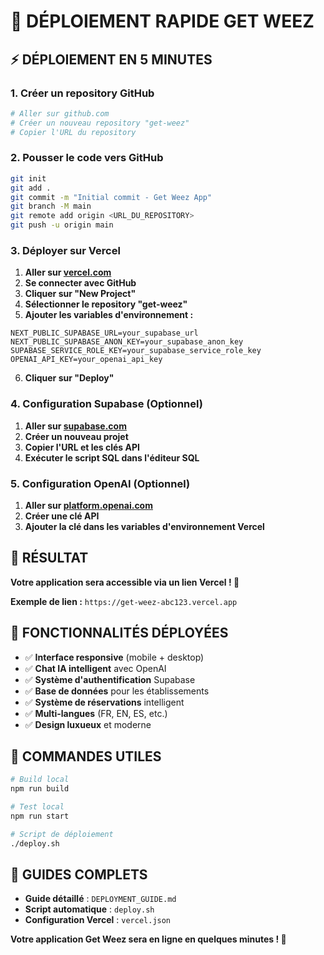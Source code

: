 # 🚀 DÉPLOIEMENT RAPIDE GET WEEZ

## ⚡ **DÉPLOIEMENT EN 5 MINUTES**

### **1. Créer un repository GitHub**
```bash
# Aller sur github.com
# Créer un nouveau repository "get-weez"
# Copier l'URL du repository
```

### **2. Pousser le code vers GitHub**
```bash
git init
git add .
git commit -m "Initial commit - Get Weez App"
git branch -M main
git remote add origin <URL_DU_REPOSITORY>
git push -u origin main
```

### **3. Déployer sur Vercel**
1. **Aller sur [vercel.com](https://vercel.com)**
2. **Se connecter avec GitHub**
3. **Cliquer sur "New Project"**
4. **Sélectionner le repository "get-weez"**
5. **Ajouter les variables d'environnement :**

```env
NEXT_PUBLIC_SUPABASE_URL=your_supabase_url
NEXT_PUBLIC_SUPABASE_ANON_KEY=your_supabase_anon_key
SUPABASE_SERVICE_ROLE_KEY=your_supabase_service_role_key
OPENAI_API_KEY=your_openai_api_key
```

6. **Cliquer sur "Deploy"**

### **4. Configuration Supabase (Optionnel)**
1. **Aller sur [supabase.com](https://supabase.com)**
2. **Créer un nouveau projet**
3. **Copier l'URL et les clés API**
4. **Exécuter le script SQL dans l'éditeur SQL**

### **5. Configuration OpenAI (Optionnel)**
1. **Aller sur [platform.openai.com](https://platform.openai.com)**
2. **Créer une clé API**
3. **Ajouter la clé dans les variables d'environnement Vercel**

## 🎯 **RÉSULTAT**

**Votre application sera accessible via un lien Vercel ! 🚀**

**Exemple de lien :** `https://get-weez-abc123.vercel.app`

## 📱 **FONCTIONNALITÉS DÉPLOYÉES**

- ✅ **Interface responsive** (mobile + desktop)
- ✅ **Chat IA intelligent** avec OpenAI
- ✅ **Système d'authentification** Supabase
- ✅ **Base de données** pour les établissements
- ✅ **Système de réservations** intelligent
- ✅ **Multi-langues** (FR, EN, ES, etc.)
- ✅ **Design luxueux** et moderne

## 🔧 **COMMANDES UTILES**

```bash
# Build local
npm run build

# Test local
npm run start

# Script de déploiement
./deploy.sh
```

## 📖 **GUIDES COMPLETS**

- **Guide détaillé** : `DEPLOYMENT_GUIDE.md`
- **Script automatique** : `deploy.sh`
- **Configuration Vercel** : `vercel.json`

**Votre application Get Weez sera en ligne en quelques minutes ! 🎉**
